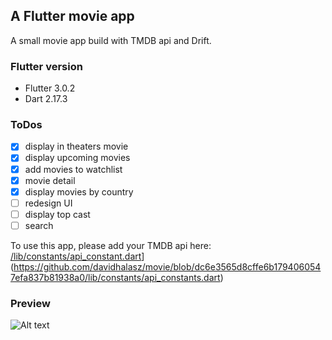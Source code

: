 ## A Flutter movie app

A small movie app build with TMDB api and Drift.

### Flutter version
- Flutter 3.0.2
- Dart 2.17.3

### ToDos

- [x] display in theaters movie
- [x] display upcoming movies
- [x] add movies to watchlist
- [x] movie detail
- [x] display movies by country
- [ ] redesign UI
- [ ] display top cast
- [ ] search

To use this app, please add your TMDB api here: [/lib/constants/api_constant.dart]([https://github.com/davidhalasz/movie-app/blob/fcd55c265e90bde5f855672787c14fee0a700695/lib/constants/api_constant.dart)](https://github.com/davidhalasz/movie/blob/dc6e3565d8cffe6b1794060547efa837b81938a0/lib/constants/api_constants.dart)

### Preview
![Alt text](https://github.com/davidhalasz/flutter/blob/main/docs/movie_app_docs/screen_opt.gif)
